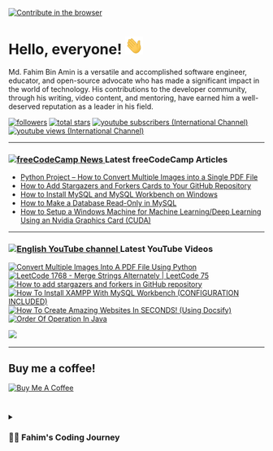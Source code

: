 [![Contribute in the browser](https://gitpod.io/button/open-in-gitpod.svg)](https://gitpod.io/#https://github.com/FahimFBA/FahimFBA)

# Hello, everyone! <img src="./img/wave.gif" width="35px" height= "35px">

Md. Fahim Bin Amin is a versatile and accomplished software engineer, educator, and open-source advocate who has made a significant impact in the world of technology. His contributions to the developer community, through his writing, video content, and mentoring, have earned him a well-deserved reputation as a leader in his field.


   <p align="left">
         <a href="https://github.com/FahimFBA?tab=followers">
         <img alt="followers" title="Follow me on Github" src="https://custom-icon-badges.demolab.com/github/followers/FahimFBA?color=236ad3&labelColor=1155ba&style=for-the-badge&logo=person-add&label=Follow&logoColor=white"/></a>
      <a href="https://github.com/FahimFBA?tab=repositories&sort=stargazers">
         <img alt="total stars" title="Total stars on GitHub" src="https://custom-icon-badges.demolab.com/github/stars/FahimFBA?color=55960c&style=for-the-badge&labelColor=488207&logo=star"/></a>
      <a href="https://www.youtube.com/@FahimAmin?sub_confirmation=1">
         <img alt="youtube subscribers (International Channel)" title="Subscribe to my YouTube channel" src="https://custom-icon-badges.demolab.com/youtube/channel/subscribers/UCG97GCUifMS2Vm28tgXQi0Q?color=%23E05D44&label=SUBSCRIBE&logo=video&logoColor=white&style=for-the-badge&labelColor=CE4630"/></a> 
      <a href="https://www.youtube.com/@FahimAmin">
         <img alt="youtube views (International Channel)" title="YouTube views" src="https://custom-icon-badges.demolab.com/youtube/channel/views/UCG97GCUifMS2Vm28tgXQi0Q?color=%23E1AD0E&logo=eye&logoColor=white&style=for-the-badge&labelColor=C79600"/></a> 
   </p>

---
### <a href="https://www.freecodecamp.org/news/author/fahimbinamin/"><img src="https://github.com/selenium-cucumber/selenium-cucumber-java/assets/64195132/1554283d-c054-47ef-bbf0-d31bf367dba7" title="freeCodeCamp Article" alt="freeCodeCamp News" width="35"/> </a>Latest freeCodeCamp Articles
* [Python Project – How to Convert Multiple Images into a Single PDF File](https://www.freecodecamp.org/news/convert-multiple-images-into-a-single-pdf-file-with-python/)
* [How to Add Stargazers and Forkers Cards to Your GitHub Repository](https://www.freecodecamp.org/news/how-to-add-stargzers-and-forkers-to-your-github-repository/)
* [How to Install MySQL and MySQL Workbench on Windows](https://www.freecodecamp.org/news/how-to-install-mysql-workbench-on-windows/)
* [How to Make a Database Read-Only in MySQL](https://www.freecodecamp.org/news/how-to-make-a-database-read-only-in-mysql/)
* [How to Setup a Windows Machine for Machine Learning/Deep Learning Using an Nvidia Graphics Card (CUDA)](https://www.freecodecamp.org/news/how-to-setup-windows-machine-for-ml-dl-using-nvidia-graphics-card-cuda/)
---

### <a href="https://www.youtube.com/@FahimAmin?sub_confirmation=1"><img src="https://cdn.worldvectorlogo.com/logos/youtube-icon.svg" title="English YouTube channel" alt="English YouTube channel" width="30"/> </a>Latest YouTube Videos

<!-- BEGIN YOUTUBE-CARDS -->
[![Convert Multiple Images Into A PDF File Using Python](https://ytcards.demolab.com/?id=zBZhfzgahsk&title=Convert+Multiple+Images+Into+A+PDF+File+Using+Python&lang=en&timestamp=1689692411&background_color=%230d1117&title_color=%23ffffff&stats_color=%23dedede&width=250&border_radius=5&duration=895 "Convert Multiple Images Into A PDF File Using Python")](https://www.youtube.com/watch?v=zBZhfzgahsk)
[![LeetCode 1768 - Merge Strings Alternately | LeetCode 75](https://ytcards.demolab.com/?id=-0yIVc6q-Ew&title=LeetCode+1768+-+Merge+Strings+Alternately+%7C+LeetCode+75&lang=en&timestamp=1689601020&background_color=%230d1117&title_color=%23ffffff&stats_color=%23dedede&width=250&border_radius=5&duration=650 "LeetCode 1768 - Merge Strings Alternately | LeetCode 75")](https://www.youtube.com/watch?v=-0yIVc6q-Ew)
[![How to add stargazers and forkers in GitHub repository](https://ytcards.demolab.com/?id=9w2c6f-_ies&title=How+to+add+stargazers+and+forkers+in+GitHub+repository&lang=en&timestamp=1689420440&background_color=%230d1117&title_color=%23ffffff&stats_color=%23dedede&width=250&border_radius=5&duration=352 "How to add stargazers and forkers in GitHub repository")](https://www.youtube.com/watch?v=9w2c6f-_ies)
[![How To Install XAMPP With MySQL Workbench (CONFIGURATION INCLUDED)](https://ytcards.demolab.com/?id=gxYpitQmais&title=How+To+Install+XAMPP+With+MySQL+Workbench+%28CONFIGURATION+INCLUDED%29&lang=en&timestamp=1689255111&background_color=%230d1117&title_color=%23ffffff&stats_color=%23dedede&width=250&border_radius=5&duration=804 "How To Install XAMPP With MySQL Workbench (CONFIGURATION INCLUDED)")](https://www.youtube.com/watch?v=gxYpitQmais)
[![How To Create Amazing Websites In SECONDS! (Using Docsify)](https://ytcards.demolab.com/?id=u20KDe5oEaU&title=How+To+Create+Amazing+Websites+In+SECONDS%21+%28Using+Docsify%29&lang=en&timestamp=1688131812&background_color=%230d1117&title_color=%23ffffff&stats_color=%23dedede&width=250&border_radius=5&duration=697 "How To Create Amazing Websites In SECONDS! (Using Docsify)")](https://www.youtube.com/watch?v=u20KDe5oEaU)
[![Order Of Operation In Java](https://ytcards.demolab.com/?id=OS-o8frdBrw&title=Order+Of+Operation+In+Java&lang=en&timestamp=1688047216&background_color=%230d1117&title_color=%23ffffff&stats_color=%23dedede&width=250&border_radius=5&duration=188 "Order Of Operation In Java")](https://www.youtube.com/watch?v=OS-o8frdBrw)
<!-- END YOUTUBE-CARDS -->

[<img src="https://custom-icon-badges.demolab.com/badge/-Subscribe%20For%20More-red?style=for-the-badge&logo=video&logoColor=white"/>](https://www.youtube.com/@FahimAmin?sub_confirmation=1)

<hr>

## Buy me a coffee!

<a href="https://www.buymeacoffee.com/fahimbinamin" target="_blank"><img src="https://cdn.buymeacoffee.com/buttons/v2/default-green.png" alt="Buy Me A Coffee" style="height: 60px !important;width: 217px !important;" ></a>

#

<details>
 <summary><h3>👨‍💻 Fahim's Coding Journey</h3></summary>

It's **Md. Fahim Bin Amin**, author [@freeCodeCamp](https://www.freecodecamp.org/news/author/fahimbinamin/), open-source contributor. I am also a contributor to [Microsoft](https://www.microsoft.com/en-us/) Research Investigation to OSS. Currently, I am working actively on the official [freeCodeCamp](https://www.freecodecamp.org/) Bengali team as a volunteer {🎉 I am the 3rd Bangladeshi and the first and the only student from my university, [United International University](https://www.uiu.ac.bd/), who got this opportunity to work with the official team of freeCodeCamp 😋}.

Basically, I like to work with Python, Java, C, C++, Markdown and so on. You can check my **blog site** [here](https://blog.fahimbinamin.com/).

I like to teach others about programming and technical stuff. I have [a Brand YouTube channel](https://www.youtube.com/@FahimAmin) where I teach programming and technical stuff regularly.

I also write articles frequently on various well-known platforms. Among those, [freeCodeCamp English](https://www.freecodecamp.org/news/author/fahimbinamin/), [freeCodeCamp Bengali](https://www.freecodecamp.org/bengali/news/author/fahimbinamin/), [Dev.to](https://dev.to/fahimfba) and [Hashnode](https://hashnode.com/@FahimFBA) are my most favourite platforms. 😊

[website]: https://fahimbinamin.com/
[youtube]: https://www.youtube.com/@FahimAmin

</summary>
</details>
